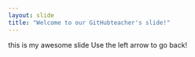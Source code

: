 ```yaml
---
layout: slide
title: "Welcome to our GitHubteacher's slide!"
---
```

this is my awesome slide
Use the left arrow to go back!
